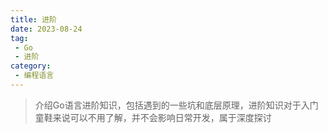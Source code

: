 ```yaml
---
title: 进阶
date: 2023-08-24
tag:
 - Go
 - 进阶
category:
 - 编程语言
---
```


> 介绍Go语言进阶知识，包括遇到的一些坑和底层原理，进阶知识对于入门童鞋来说可以不用了解，并不会影响日常开发，属于深度探讨

<Catalog />